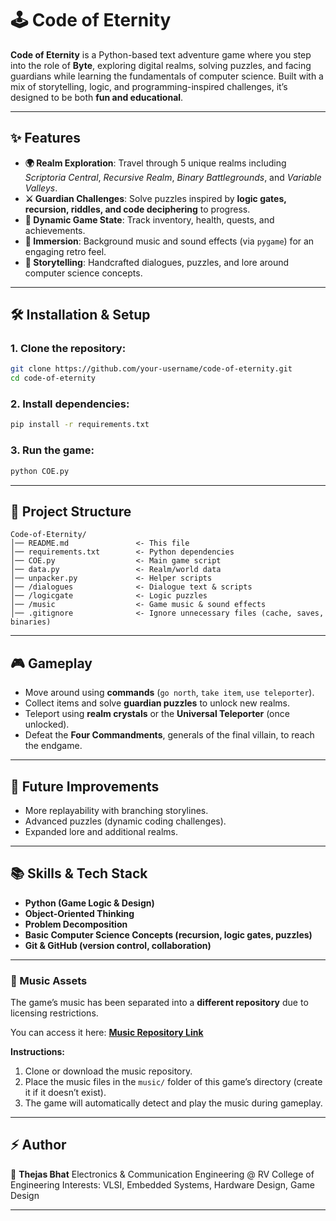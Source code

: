 
# 🕹️ Code of Eternity

**Code of Eternity** is a Python-based text adventure game where you step into the role of **Byte**, exploring digital realms, solving puzzles, and facing guardians while learning the fundamentals of computer science.
Built with a mix of storytelling, logic, and programming-inspired challenges, it’s designed to be both **fun and educational**.

---

## ✨ Features

* **🌍 Realm Exploration**: Travel through 5 unique realms including *Scriptoria Central*, *Recursive Realm*, *Binary Battlegrounds*, and *Variable Valleys*.
* **⚔️ Guardian Challenges**: Solve puzzles inspired by **logic gates, recursion, riddles, and code deciphering** to progress.
* **🎒 Dynamic Game State**: Track inventory, health, quests, and achievements.
* **🎵 Immersion**: Background music and sound effects (via `pygame`) for an engaging retro feel.
* **📖 Storytelling**: Handcrafted dialogues, puzzles, and lore around computer science concepts.

---

## 🛠️ Installation & Setup

### 1. Clone the repository:

```bash
git clone https://github.com/your-username/code-of-eternity.git
cd code-of-eternity
```

### 2. Install dependencies:

```bash
pip install -r requirements.txt
```

### 3. Run the game:

```bash
python COE.py
```

---

## 📂 Project Structure

```
Code-of-Eternity/
│── README.md               <- This file
│── requirements.txt        <- Python dependencies
│── COE.py                  <- Main game script
│── data.py                 <- Realm/world data
│── unpacker.py             <- Helper scripts
│── /dialogues              <- Dialogue text & scripts
│── /logicgate              <- Logic puzzles
│── /music                  <- Game music & sound effects
│── .gitignore              <- Ignore unnecessary files (cache, saves, binaries)
```

---

## 🎮 Gameplay

* Move around using **commands** (`go north`, `take item`, `use teleporter`).
* Collect items and solve **guardian puzzles** to unlock new realms.
* Teleport using **realm crystals** or the **Universal Teleporter** (once unlocked).
* Defeat the **Four Commandments**, generals of the final villain, to reach the endgame.

---

## 🚀 Future Improvements

* More replayability with branching storylines.
* Advanced puzzles (dynamic coding challenges).
* Expanded lore and additional realms.

---

## 📚 Skills & Tech Stack

* **Python (Game Logic & Design)**
* **Object-Oriented Thinking**
* **Problem Decomposition**
* **Basic Computer Science Concepts (recursion, logic gates, puzzles)**
* **Git & GitHub (version control, collaboration)**

---

### 🎵 Music Assets

The game’s music has been separated into a **different repository** due to licensing restrictions.

You can access it here: [**Music Repository Link**](https://github.com/TheJazz123/coe-music)

**Instructions:**

1. Clone or download the music repository.
2. Place the music files in the `music/` folder of this game’s directory (create it if it doesn’t exist).
3. The game will automatically detect and play the music during gameplay.

---

## ⚡ Author

👤 **Thejas Bhat**
Electronics & Communication Engineering @ RV College of Engineering
Interests: VLSI, Embedded Systems, Hardware Design, Game Design

---
